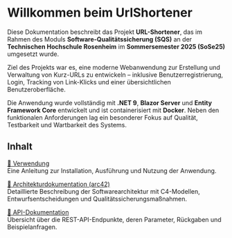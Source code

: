 # Willkommen beim UrlShortener

Diese Dokumentation beschreibt das Projekt **URL-Shortener**, das im Rahmen des Moduls **Software-Qualitätssicherung (SQS)** an der **Technischen Hochschule Rosenheim** im **Sommersemester 2025 (SoSe25)** umgesetzt wurde.

Ziel des Projekts war es, eine moderne Webanwendung zur Erstellung und Verwaltung von Kurz-URLs zu entwickeln – inklusive Benutzerregistrierung, Login, Tracking von Link-Klicks und einer übersichtlichen Benutzeroberfläche.

Die Anwendung wurde vollständig mit **.NET 9**, **Blazor Server** und **Entity Framework Core** entwickelt und ist containerisiert mit **Docker**. Neben den funktionalen Anforderungen lag ein besonderer Fokus auf Qualität, Testbarkeit und Wartbarkeit des Systems.

## Inhalt

[🧭 Verwendung](md/usage.md)  
Eine Anleitung zur Installation, Ausführung und Nutzung der Anwendung.

[📐 Architekturdokumentation (arc42)](md/docs.md)  
Detaillierte Beschreibung der Softwarearchitektur mit C4-Modellen, Entwurfsentscheidungen und Qualitätssicherungsmaßnahmen.

[🔌 API-Dokumentation](api/UrlShortener.App.Backend.html)  
Übersicht über die REST-API-Endpunkte, deren Parameter, Rückgaben und Beispielanfragen.